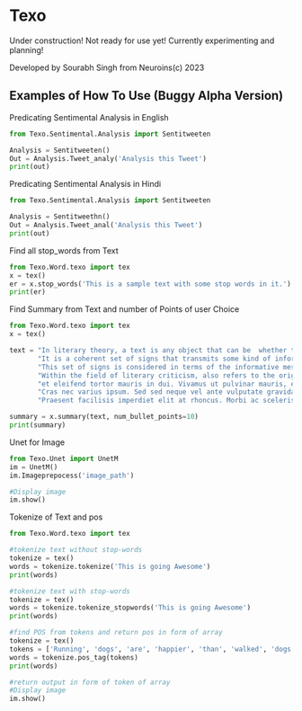 # Texo

Under construction! Not ready for use yet! Currently experimenting and planning!

Developed by Sourabh Singh from Neuroins(c) 2023

## Examples of How To Use (Buggy Alpha Version)

Predicating Sentimental Analysis in English

```python
from Texo.Sentimental.Analysis import Sentitweeten

Analysis = Sentitweeten()
Out = Analysis.Tweet_analy('Analysis this Tweet')
print(out)
```

Predicating Sentimental Analysis in Hindi

```python
from Texo.Sentimental.Analysis import Sentitweeten

Analysis = Sentitweethn()
Out = Analysis.Tweet_anal('Analysis this Tweet')
print(out)
```

Find all stop_words from Text

```python
from Texo.Word.texo import tex
x = tex()
er = x.stop_words('This is a sample text with some stop words in it.')
print(er)
```


Find Summary from Text and number of Points of user Choice

```python
from Texo.Word.texo import tex
x = tex()

text = "In literary theory, a text is any object that can be  whether this object is a work of  an arrangement of buildings on a city block, or styles of clothing. " \
       "It is a coherent set of signs that transmits some kind of informative message." \
       "This set of signs is considered in terms of the informative message's content, rather than in terms of its physical form or the medium in which it is represented.  " \
       "Within the field of literary criticism, also refers to the original information content of a particular piece of writing; that is, the "text" of a work is that primal symbolic arrangement of letters as originally composed, apart from later alterations, deterioration, commentary, translations, paratext, etc." \
       "et eleifend tortor mauris in dui. Vivamus ut pulvinar mauris, eget fermentum metus. " \
       "Cras nec varius ipsum. Sed sed neque vel ante vulputate gravida id a nisl. " \
       "Praesent facilisis imperdiet elit at rhoncus. Morbi ac scelerisque risus."

summary = x.summary(text, num_bullet_points=10)
print(summary)
```


Unet for Image

```python
from Texo.Unet import UnetM
im = UnetM()
im.Imageprepocess('image_path')

#Display image
im.show()
```

Tokenize of Text and pos
```python
from Texo.Word.texo import tex

#tokenize text without stop-words
tokenize = tex()
words = tokenize.tokenize('This is going Awesome')
print(words)

#tokenize text with stop-words
tokenize = tex()
words = tokenize.tokenize_stopwords('This is going Awesome')
print(words)

#find POS from tokens and return pos in form of array
tokenize = tex()
tokens = ['Running', 'dogs', 'are', 'happier', 'than', 'walked', 'dogs', 'in', 'parks.']
words = tokenize.pos_tag(tokens)
print(words)

#return output in form of token of array
#Display image
im.show()
```